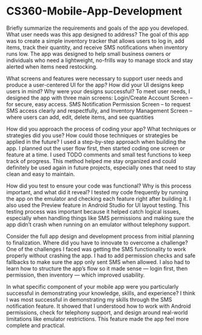 # CS360-Mobile-App-Development
Briefly summarize the requirements and goals of the app you developed. What user needs was this app designed to address?
The goal of this app was to create a simple inventory tracker that allows users to log in, add items, track their quantity, and receive SMS notifications when inventory runs low. The app was designed to help small business owners or individuals who need a lightweight, no-frills way to manage stock and stay alerted when items need restocking.

What screens and features were necessary to support user needs and produce a user-centered UI for the app? How did your UI designs keep users in mind? Why were your designs successful?
To meet user needs, I designed the app with three main screens: Login/Create Account Screen – for secure, easy access. SMS Notification Permission Screen – to request SMS access clearly and respectfully, and Inventory Management Screen – where users can add, edit, delete items, and see quantities

How did you approach the process of coding your app? What techniques or strategies did you use? How could those techniques or strategies be applied in the future?
I used a step-by-step approach when building the app. I planned out the user flow first, then started coding one screen or feature at a time. I used TODO comments and small test functions to keep track of progress. This method helped me stay organized and could definitely be used again in future projects, especially ones that need to stay clean and easy to maintain.

How did you test to ensure your code was functional? Why is this process important, and what did it reveal?
I tested my code frequently by running the app on the emulator and checking each feature right after building it. I also used the Preview feature in Android Studio for UI layout testing. This testing process was important because it helped catch logical issues, especially when handling things like SMS permissions and making sure the app didn’t crash when running on an emulator without telephony support.

Consider the full app design and development process from initial planning to finalization. Where did you have to innovate to overcome a challenge?
One of the challenges I faced was getting the SMS functionality to work properly without crashing the app. I had to add permission checks and safe fallbacks to make sure the app only sent SMS when allowed. I also had to learn how to structure the app’s flow so it made sense — login first, then permission, then inventory — which improved usability.

In what specific component of your mobile app were you particularly successful in demonstrating your knowledge, skills, and experience?
I think I was most successful in demonstrating my skills through the SMS notification feature. It showed that I understood how to work with Android permissions, check for telephony support, and design around real-world limitations like emulator restrictions. This feature made the app feel more complete and practical.
